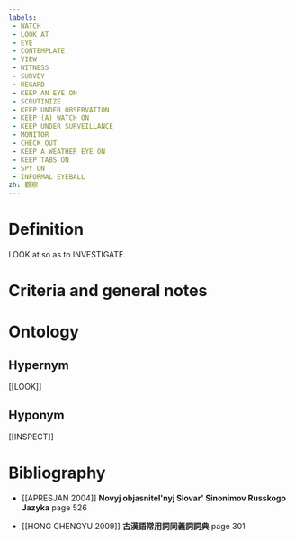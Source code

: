 ```yaml
---
labels: 
 - WATCH
 - LOOK AT
 - EYE
 - CONTEMPLATE
 - VIEW
 - WITNESS
 - SURVEY
 - REGARD
 - KEEP AN EYE ON
 - SCRUTINIZE
 - KEEP UNDER OBSERVATION
 - KEEP (A) WATCH ON
 - KEEP UNDER SURVEILLANCE
 - MONITOR
 - CHECK OUT
 - KEEP A WEATHER EYE ON
 - KEEP TABS ON
 - SPY ON
 - INFORMAL EYEBALL
zh: 觀察
---
```


# Definition
LOOK at so as to INVESTIGATE.
# Criteria and general notes
# Ontology

## Hypernym
[[LOOK]]
## Hyponym
[[INSPECT]]
# Bibliography
- [[APRESJAN 2004]]
**Novyj objasnitel'nyj Slovar' Sinonimov Russkogo Jazyka** page 526

- [[HONG CHENGYU 2009]]
**古漢語常用詞同義詞詞典** page 301
